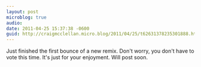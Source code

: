 ```yaml
---
layout: post
microblog: true
audio: 
date: 2011-04-25 15:37:38 -0600
guid: http://craigmcclellan.micro.blog/2011/04/25/t62631378235301888.html
---
```

Just finished the first bounce of a new remix. Don't worry, you don't have to vote this time. It's just for your enjoyment.  Will post soon.
